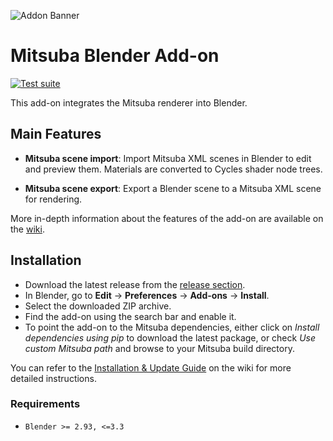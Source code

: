 ![Addon Banner](res/banner.jpg)

# Mitsuba Blender Add-on

[![Test suite](https://github.com/mitsuba-renderer/mitsuba-blender/actions/workflows/test.yml/badge.svg?branch=master)](https://github.com/mitsuba-renderer/mitsuba-blender/actions/workflows/test.yml)

This add-on integrates the Mitsuba renderer into Blender.

## Main Features

* **Mitsuba scene import**: Import Mitsuba XML scenes in Blender to edit and preview them. Materials are converted to Cycles shader node trees.

* **Mitsuba scene export**: Export a Blender scene to a Mitsuba XML scene for rendering.

More in-depth information about the features of the add-on are available on the [wiki](https://github.com/mitsuba-renderer/mitsuba-blender/wiki).

## Installation

- Download the latest release from the [release section](https://github.com/mitsuba-renderer/mitsuba-blender/releases).
- In Blender, go to **Edit** -> **Preferences** -> **Add-ons** -> **Install**.
- Select the downloaded ZIP archive.
- Find the add-on using the search bar and enable it.
- To point the add-on to the Mitsuba dependencies, either click on *Install dependencies using pip* to download the latest package, or check *Use custom Mitsuba path* and browse to your Mitsuba build directory.

You can refer to the [Installation & Update Guide](https://github.com/mitsuba-renderer/mitsuba-blender/wiki/Installation-&-Update-Guide) on the wiki for more detailed instructions.

### Requirements

* `Blender >= 2.93, <=3.3`
